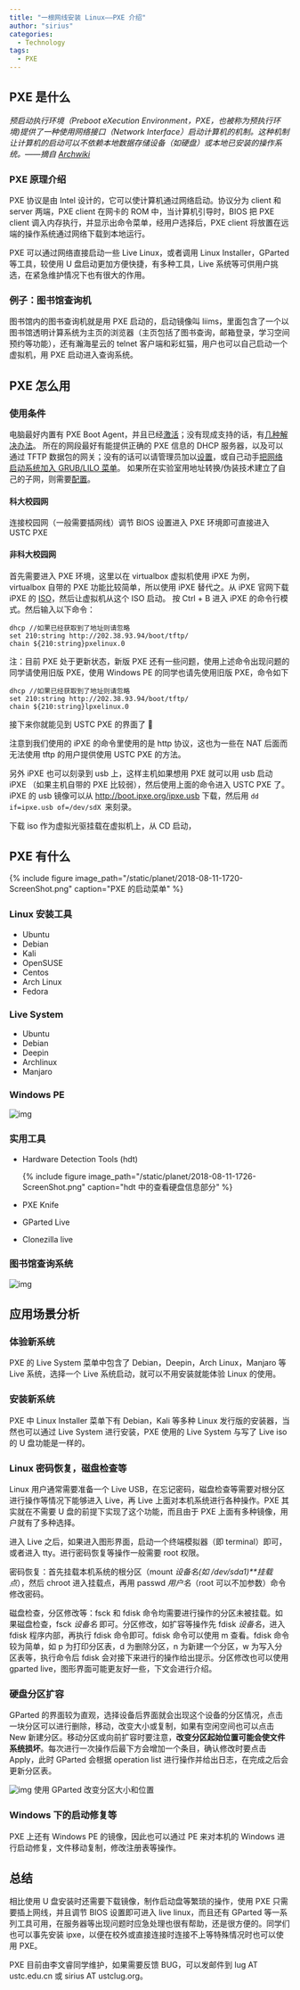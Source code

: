 ```yaml
---
title: "一根网线安装 Linux——PXE 介绍"
author: "sirius"
categories:
  - Technology
tags:
  - PXE
---
```


## PXE 是什么

_预启动执行环境（Preboot eXecution Environment，PXE，也被称为预执行环境)提供了一种使用网络接口（Network Interface）启动计算机的机制。这种机制让计算机的启动可以不依赖本地数据存储设备（如硬盘）或本地已安装的操作系统。——摘自 [Archwiki](https://wiki.archlinux.org/index.php/PXE)_

### PXE 原理介绍

PXE 协议是由 Intel 设计的，它可以使计算机通过网络启动。协议分为 client 和 server 两端，PXE client 在网卡的 ROM 中，当计算机引导时，BIOS 把 PXE client 调入内存执行，并显示出命令菜单，经用户选择后，PXE client 将放置在远端的操作系统通过网络下载到本地运行。

PXE 可以通过网络直接启动一些 Live Linux，或者调用 Linux Installer，GParted 等工具，较使用 U 盘启动更加方便快捷，有多种工具，Live 系统等可供用户挑选，在紧急维护情况下也有很大的作用。

### 例子：图书馆查询机

图书馆内的图书查询机就是用 PXE 启动的，启动镜像叫 liims，里面包含了一个以图书馆透明计算系统为主页的浏览器（主页包括了图书查询，邮箱登录，学习空间预约等功能），还有瀚海星云的 telnet 客户端和彩虹猫，用户也可以自己启动一个虚拟机，用 PXE 启动进入查询系统。

## PXE 怎么用

### 使用条件

电脑最好内置有 PXE Boot Agent，并且已经[激活](https://lug.ustc.edu.cn/wiki/server/pxe/faq#如何激活我电脑中的_pxe_boot_agent)；没有现成支持的话，有[几种解决办法](https://lug.ustc.edu.cn/wiki/server/pxe/faq#我的电脑没有内置_pxe_boot_agent_我该怎么做)。
所在的网段最好有能提供正确的 PXE 信息的 DHCP 服务器，以及可以通过 TFTP 数据包的网关；没有的话可以请管理员加以[设置](https://lug.ustc.edu.cn/wiki/server/pxe/faq#我们实验室有自己的网关和dhcp服务器_该如何设置以便子网内的计算机能够访问pxe服务)，或自己动手[把网络启动系统加入 GRUB/LILO 菜单](https://lug.ustc.edu.cn/wiki/server/pxe/faq#如何把某个_pxeustc_上的网络启动系统直接加入_grublilo_的启动菜单)。
如果所在实验室用地址转换/伪装技术建立了自己的子网，则需要[配置](https://lug.ustc.edu.cn/wiki/server/pxe/faq#我们实验室有自己的网关和dhcp服务器_该如何设置以便子网内的计算机能够访问pxe服务)。

#### 科大校园网

连接校园网（一般需要插网线）调节 BIOS 设置进入 PXE 环境即可直接进入 USTC PXE

#### 非科大校园网

首先需要进入 PXE 环境，这里以在 virtualbox 虚拟机使用 iPXE 为例， virtualbox 自带的 PXE 功能比较简单，所以使用 iPXE 替代之。从 iPXE 官网下载 iPXE 的 [ISO](http://boot.ipxe.org/ipxe.iso)，然后让虚拟机从这个 ISO 启动。 按 Ctrl + B 进入 iPXE 的命令行模式。然后输入以下命令：

```
dhcp //如果已经获取到了地址则请忽略
set 210:string http://202.38.93.94/boot/tftp/
chain ${210:string}pxelinux.0
```

注：目前 PXE 处于更新状态，新版 PXE 还有一些问题，使用上述命令出现问题的同学请使用旧版 PXE，使用 Windows PE 的同学也请先使用旧版 PXE，命令如下

```
dhcp //如果已经获取到了地址则请忽略
set 210:string http://202.38.93.94/boot/tftp/
chain ${210:string}lpxelinux.0
```

接下来你就能见到 USTC PXE 的界面了 🙂

注意到我们使用的 iPXE 的命令里使用的是 http 协议，这也为一些在 NAT 后面而无法使用 tftp 的用户提供使用 USTC PXE 的方法。

另外 iPXE 也可以刻录到 usb 上，这样主机如果想用 PXE 就可以用 usb 启动 iPXE （如果主机自带的 PXE 比较弱），然后使用上面的命令进入 USTC PXE 了。 iPXE 的 usb 镜像可以从 http://boot.ipxe.org/ipxe.usb 下载，然后用 `dd if=ipxe.usb of=/dev/sdX `来刻录。

下载 iso 作为虚拟光驱挂载在虚拟机上，从 CD 启动，

## PXE 有什么

{% include figure image_path="/static/planet/2018-08-11-1720-ScreenShot.png" caption="PXE 的启动菜单" %}

### Linux 安装工具

- Ubuntu
- Debian
- Kali
- OpenSUSE
- Centos
- Arch Linux
- Fedora

### Live System

- Ubuntu
- Debian
- Deepin
- Archlinux
- Manjaro

### Windows PE

![img](/static/planet/2018-08-11-1733-ScreenShot-2.png)

### 实用工具

- Hardware Detection Tools (hdt)

  {% include figure image_path="/static/planet/2018-08-11-1726-ScreenShot.png" caption="hdt 中的查看硬盘信息部分" %}

- PXE Knife
- GParted Live
- Clonezilla live

### 图书馆查询系统

![img](/static/planet/2018-08-11-1943-ScreenShot.png)

## 应用场景分析

### 体验新系统

PXE 的 Live System 菜单中包含了 Debian，Deepin，Arch Linux，Manjaro 等 Live 系统，选择一个 Live 系统启动，就可以不用安装就能体验 Linux 的使用。

### 安装新系统

PXE 中 Linux Installer 菜单下有 Debian，Kali 等多种 Linux 发行版的安装器，当然也可以通过 Live System 进行安装，PXE 使用的 Live System 与写了 Live iso 的 U 盘功能是一样的。

### Linux 密码恢复，磁盘检查等

Linux 用户通常需要准备一个 Live USB，在忘记密码，磁盘检查等需要对根分区进行操作等情况下能够进入 Live，再 Live 上面对本机系统进行各种操作。PXE 其实就在不需要 U 盘的前提下实现了这个功能，而且由于 PXE 上面有多种镜像，用户就有了多种选择。

进入 Live 之后，如果进入图形界面，启动一个终端模拟器（即 terminal）即可，或者进入 tty。进行密码恢复等操作一般需要 root 权限。

密码恢复：首先挂载本机系统的根分区（mount _设备名(如 /dev/sda1)\*\*挂载点_），然后 chroot 进入挂载点，再用 passwd _用户名_（root 可以不加参数）命令修改密码。

磁盘检查，分区修改等：fsck 和 fdisk 命令均需要进行操作的分区未被挂载。如果磁盘检查，fsck _设备名_ 即可。分区修改，如扩容等操作先 fdisk _设备名_，进入 fdisk 程序内部，再执行 fdisk 命令即可。fdisk 命令可以使用 m 查看。fdisk 命令较为简单，如 p 为打印分区表，d 为删除分区，n 为新建一个分区，w 为写入分区表等，执行命令后 fdisk 会对接下来进行的操作给出提示。分区修改也可以使用 gparted live，图形界面可能更友好一些，下文会进行介绍。

### 硬盘分区扩容

GParted 的界面较为直观，选择设备后界面就会出现这个设备的分区情况，点击一块分区可以进行删除，移动，改变大小或复制，如果有空闲空间也可以点击 New 新建分区。移动分区或向前扩容时要注意，**改变分区起始位置可能会使文件系统损坏**。每次进行一次操作后最下方会增加一个条目，确认修改时要点击 Apply，此时 GParted 会根据 operation list 进行操作并给出日志，在完成之后会更新分区表。

![img](/static/planet/2018-08-11-1717-ScreenShot-1.png)
使用 GParted 改变分区大小和位置

### Windows 下的启动修复等

PXE 上还有 Windows PE 的镜像，因此也可以通过 PE 来对本机的 Windows 进行启动修复，文件移动复制，修改注册表等操作。

## 总结

相比使用 U 盘安装时还需要下载镜像，制作启动盘等繁琐的操作，使用 PXE 只需要插上网线，并且调节 BIOS 设置即可进入 live linux，而且还有 GParted 等一系列工具可用，在服务器等出现问题时应急处理也很有帮助，还是很方便的。同学们也可以事先安装 ipxe，以便在校外或直接连接时连接不上等特殊情况时也可以使用 PXE。

PXE 目前由李文睿同学维护，如果需要反馈 BUG，可以发邮件到 lug AT ustc.edu.cn 或 sirius AT ustclug.org。

